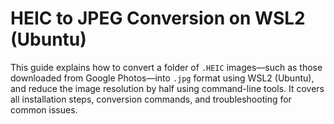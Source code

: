 # HEIC to JPEG Conversion on WSL2 (Ubuntu)

This guide explains how to convert a folder of `.HEIC` images—such as those downloaded from Google Photos—into `.jpg` format using WSL2 (Ubuntu), and reduce the image resolution by half using command-line tools. It covers all installation steps, conversion commands, and troubleshooting for common issues.
